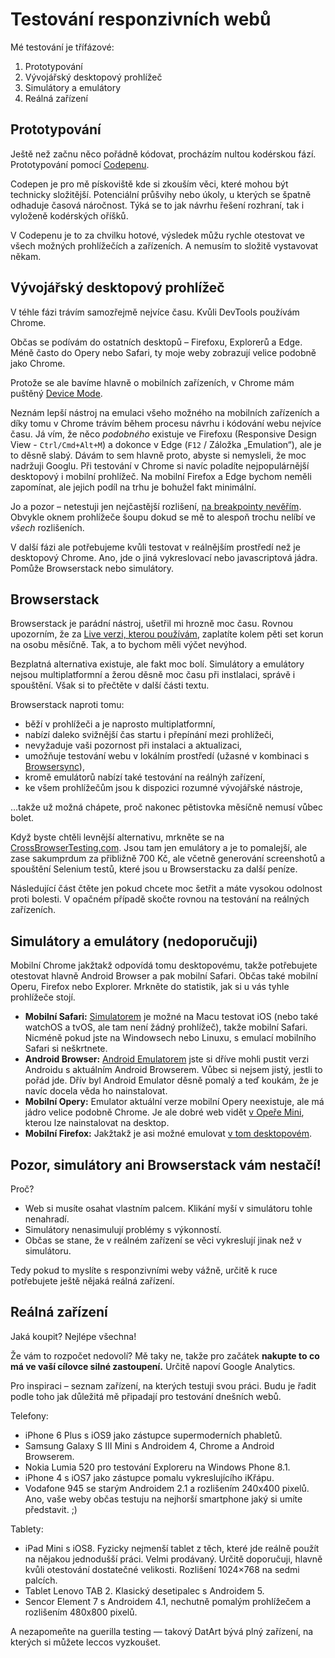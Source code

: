 # Testování responzivních webů

Mé testování je třífázové:

1. Prototypování 
2. Vývojářský desktopový prohlížeč
3. Simulátory a emulátory
4. Reálná zařízení


## Prototypování

Ještě než začnu něco pořádně kódovat, procházím nultou kodérskou fází. Prototypování pomocí [Codepenu](http://codepen.io/machal). 

Codepen je pro mě pískoviště kde si zkouším věci, které mohou být technicky složitější. Potenciální průšvihy nebo úkoly, u kterých se špatně odhaduje časová náročnost. Týká se to jak návrhu řešení rozhraní, tak i vyloženě kodérských oříšků. 

V Codepenu je to za chvilku hotové, výsledek můžu rychle otestovat ve všech možných prohlížečích a zařízeních. A nemusím to složitě vystavovat někam.

## Vývojářský desktopový prohlížeč

V téhle fázi trávím samozřejmě nejvíce času. Kvůli DevTools používám Chrome. 

Občas se podívám do ostatních desktopů – Firefoxu, Explorerů a Edge. Méně často do Opery nebo Safari, ty moje weby zobrazují velice podobně jako Chrome.

Protože se ale bavíme hlavně o mobilních zařízeních, v Chrome mám puštěný [Device Mode](http://www.vzhurudolu.cz/blog/41-devtools-tipy#emulace-zarizeni-s-device-mode). 

Neznám lepší nástroj na emulaci všeho možného na mobilních zařízeních a díky tomu v Chrome trávím během procesu návrhu i kódování webu nejvíce času. Já vím, že něco *podobného* existuje ve Firefoxu (Responsive Design View - `Ctrl/Cmd+Alt+M`) a dokonce v Edge (`F12` / Záložka „Emulation“), ale je to děsně slabý. Dávám to sem hlavně proto, abyste si nemysleli, že moc nadržuji Googlu. Při testování v Chrome si navíc poladíte nejpopulárnější desktopový i mobilní prohlížeč. Na mobilní Firefox a Edge bychom neměli zapomínat, ale jejich podíl na trhu je bohužel fakt minimální.

Jo a pozor – netestuji jen nejčastější rozlišení, [na breakpointy nevěřím](http://kratce.vzhurudolu.cz/post/46416507703/jake-breakpointy-zvolit-v-responzivnim-webdesignu). Obvykle oknem prohlížeče šoupu dokud se mě to alespoň trochu nelíbí ve *všech*  rozlišeních. 

V další fázi ale potřebujeme kvůli testovat v reálnějším prostředí než je desktopový Chrome. Ano, jde o jiná vykreslovací nebo javascriptová jádra. Pomůže Browserstack nebo simulátory.

## Browserstack

Browserstack je parádní nástroj, ušetřil mi hrozně moc času. Rovnou upozorním, že za [Live verzi, kterou používám](https://www.browserstack.com/accounts/subscriptions), zaplatíte kolem pěti set korun na osobu měsíčně. Tak, a to bychom měli výčet nevýhod.

Bezplatná alternativa existuje, ale fakt moc bolí. Simulátory a emulátory nejsou multiplatformní a žerou děsně moc času při instlalaci, správě i spouštění. Však si to přečtěte v další části textu.

Browserstack naproti tomu:

- běží v prohlížeči a je naprosto multiplatformní,
- nabízí daleko svižnější čas startu i přepínání mezi prohlížeči,
- nevyžaduje vaši pozornost při instalaci a aktualizaci,
- umožňuje testování webu v lokálním prostředí (užasné v kombinaci s [Browsersync](browsersync.md)),
- kromě emulátorů nabízí také testování na reálnýh zařízení,
- ke všem prohlížečům jsou k dispozici rozumné vývojářské nástroje,

…takže už možná chápete, proč nakonec pětistovka měsíčně nemusí vůbec bolet.

Když byste chtěli levnější alternativu, mrkněte se na [CrossBrowserTesting.com](https://crossbrowsertesting.com). Jsou tam jen emulátory a je to pomalejší, ale zase sakumprdum za přibližně 700 Kč, ale včetně generování screenshotů a spouštění Selenium testů, které jsou u Browserstacku za další peníze.

Následující část čtěte jen pokud chcete moc šetřit a máte vysokou odolnost proti bolesti. V opačném případě skočte rovnou na testování na reálných zařízeních.

## Simulátory a emulátory (nedoporučuji)

Mobilní Chrome jakžtakž odpovídá tomu desktopovému, takže potřebujete otestovat hlavně Android Browser a pak mobilní Safari. Občas také mobilní Operu, Firefox nebo Explorer. Mrkněte do statistik, jak si u vás tyhle prohlížeče stojí. 

- **Mobilní Safari:** [Simulatorem](https://developer.apple.com/library/ios/documentation/IDEs/Conceptual/iOS_Simulator_Guide/Introduction/Introduction.html) je možné na Macu testovat iOS (nebo také watchOS a tvOS, ale tam není žádný prohlížeč), takže mobilní Safari. Nicméně pokud jste na Windowsech nebo Linuxu, s emulací mobilního Safari si neškrtnete.
- **Android Browser:** [Android Emulatorem](https://developer.android.com/studio/run/emulator.html) jste si dříve mohli pustit verzi Androidu s aktuálním Android Browserem. Vůbec si nejsem jistý, jestli to pořád jde. Dřív byl Android Emulator děsně pomalý a teď koukám, že je navíc docela věda ho nainstalovat.
- **Mobilní Opery:** Emulator aktuální verze mobilní Opery neexistuje, ale má jádro velice podobně Chrome. Je ale dobré web vidět [v Opeře Mini](https://dev.opera.com/articles/installing-opera-mini-on-your-computer/), kterou lze nainstalovat na desktop.
- **Mobilní Firefox:** Jakžtakž je asi možné emulovat [v tom desktopovém](http://stackoverflow.com/questions/16651911/how-can-i-simulate-mobile-devices-and-debug-in-firefox-browser).


## Pozor, simulátory ani Browserstack vám nestačí! 

Proč?

* Web si musíte osahat vlastním palcem. Klikání myší v simulátoru tohle nenahradí.
* Simulátory nenasimulují problémy s výkonností.
* Občas se stane, že v reálném zařízení se věci vykreslují jinak než v simulátoru.

Tedy pokud to myslíte s responzivními weby vážně, určitě k ruce potřebujete ještě nějaká reálná zařízení.

## Reálná zařízení

Jaká koupit? Nejlépe všechna!

Že vám to rozpočet nedovolí? Mě taky ne, takže pro začátek **nakupte to co má ve vaší cílovce silné zastoupení.** Určitě napoví Google Analytics.

Pro inspiraci – seznam zařízení, na kterých testuji svou práci. Budu je řadit podle toho jak důležitá mě připadají pro testování dnešních webů.

Telefony:

* iPhone 6 Plus s iOS9 jako zástupce supermoderních phabletů. 
* Samsung Galaxy S III Mini s Androidem 4, Chrome a Android Browserem.
* Nokia Lumia 520 pro testování Exploreru na Windows Phone 8.1.
* iPhone 4 s iOS7 jako zástupce pomalu vykreslujícího iKřápu.
* Vodafone 945 se starým Androidem 2.1 a rozlišením 240x400 pixelů. Ano, vaše weby občas testuju na nejhorší smartphone jaký si umíte představit. ;)


Tablety:

* iPad Mini s iOS8. Fyzicky nejmenší tablet z těch, které jde reálně použít na nějakou jednodušší práci. Velmi prodávaný. Určitě doporučuji, hlavně kvůli otestování dostatečné velikosti. Rozlišení 1024×768 na sedmi palcích.
* Tablet Lenovo TAB 2. Klasický desetipalec s Androidem 5. 
* Sencor Element 7 s Androidem 4.1, nechutně pomalým prohlížečem a rozlišením 480x800 pixelů. 

A nezapomeňte na guerilla testing — takový DatArt bývá plný zařízení, na kterých si můžete leccos vyzkoušet.
